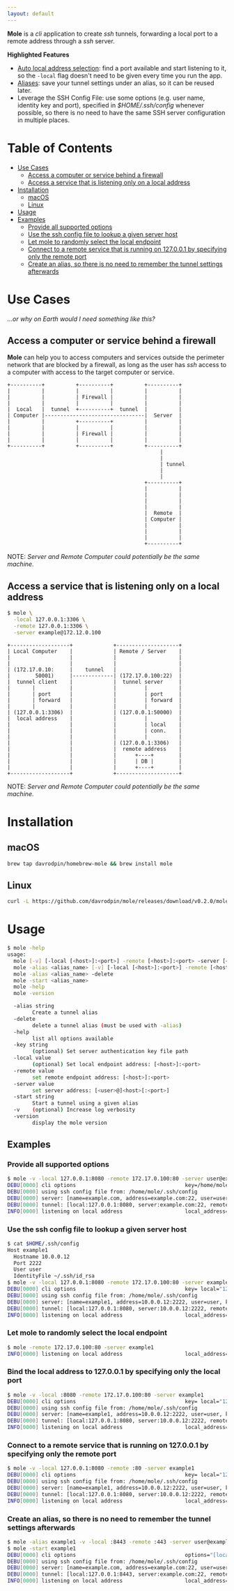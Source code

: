 ```yaml
---
layout: default
---
```


**Mole** is a _cli_ application to create _ssh_ tunnels, forwarding a local port to a remote address through a _ssh_ server.


**Highlighted Features**

  * [Auto local address selection](#let-mole-to-randomly-select-the-local-endpoint): find a port available and start listening to it, so the `-local` flag doesn't need to be given every time you run the app.
  * [Aliases](#create-an-alias-so-there-is-no-need-to-remember-the-tunnel-settings-afterwards): save your tunnel settings under an alias, so it can be reused later.
  * Leverage the SSH Config File: use some options (e.g. user name, identity key and port), specified in *$HOME/.ssh/config* whenever possible, so there is no need to have the same SSH server configuration in multiple places.

# Table of Contents

* [Use Cases](#use-cases)
  * [Access a computer or service behind a firewall](#access-a-computer-or-service-behind-a-firewall)
  * [Access a service that is listening only on a local address](#access-a-service-that-is-listening-only-on-a-local-address)
* [Installation](#installation)
  * [macOS](#macOS)
  * [Linux](#linux)
* [Usage](#usage)
* [Examples](#examples)
  * [Provide all supported options](#provide-all-supported-options)
  * [Use the ssh config file to lookup a given server host](#use-the-ssh-config-file-to-lookup-a-given-server-host)
  * [Let mole to randomly select the local endpoint](#let-mole-to-randomly-select-the-local-endpoint)
  * [Connect to a remote service that is running on 127.0.0.1 by specifying only the remote port](#connect-to-a-remote-service-that-is-running-on-127001-by-specifying-only-the-remote-port)
  * [Create an alias, so there is no need to remember the tunnel settings afterwards](#create-an-alias-so-there-is-no-need-to-remember-the-tunnel-settings-afterwards)

# Use Cases

_...or why on Earth would I need something like this?_

## Access a computer or service behind a firewall

**Mole** can help you to access computers and services outside the perimeter network that are blocked by a firewall, as long as the user has _ssh_ access to a computer with access to the target computer or service.

```ascii
+----------+          +----------+          +----------+
|          |          |          |          |          |
|          |          | Firewall |          |          |
|          |          |          |          |          |
|  Local   |  tunnel  +----------+  tunnel  |          |
| Computer |--------------------------------|  Server  |
|          |          +----------+          |          |
|          |          |          |          |          |
|          |          | Firewall |          |          |
|          |          |          |          |          |
+----------+          +----------+          +----------+
                                                 |
                                                 |
                                                 | tunnel
                                                 |
                                                 |
                                            +----------+
                                            |          |
                                            |          |
                                            |          |
                                            |          |
                                            |  Remote  |
                                            | Computer |
                                            |          |
                                            |          |
                                            |          |
                                            +----------+
```

NOTE: _Server and Remote Computer could potentially be the same machine._

## Access a service that is listening only on a local address

```sh
$ mole \
  -local 127.0.0.1:3306 \
  -remote 127.0.0.1:3306 \
  -server example@172.12.0.100
```

```ascii
+-------------------+             +--------------------+
| Local Computer    |             | Remote / Server    |
|                   |             |                    |
|                   |             |                    |
| (172.17.0.10:     |    tunnel   |                    |
|        50001)     |-------------| (172.17.0.100:22)  |
|  tunnel client    |             |  tunnel server     |
|       |           |             |         |          |
|       | port      |             |         | port     |
|       | forward   |             |         | forward  |
|       |           |             |         |          |
| (127.0.0.1:3306)  |             | (127.0.0.1:50000)  |
|  local address    |             |         |          |
|                   |             |         | local    |
|                   |             |         | conn.    |
|                   |             |         |          |
|                   |             | (127.0.0.1:3306)   |
|                   |             |  remote address    |
|                   |             |      +----+        |
|                   |             |      | DB |        |
|                   |             |      +----+        |
+-------------------+             +--------------------+
```

NOTE: _Server and Remote Computer could potentially be the same machine._

# Installation

## macOS

```sh
brew tap davrodpin/homebrew-mole && brew install mole
```

## Linux

```sh
curl -L https://github.com/davrodpin/mole/releases/download/v0.2.0/mole0.2.0.linux-amd64.tar.gz | tar xz -C /usr/local/bin
```

# Usage

```sh
$ mole -help
usage:
  mole [-v] [-local [<host>]:<port>] -remote [<host>]:<port> -server [<user>@]<host>[:<port>] [-key <key_path>]
  mole -alias <alias_name> [-v] [-local [<host>]:<port>] -remote [<host>]:<port> -server [<user>@]<host>[:<port>] [-key <key_path>]
  mole -alias <alias_name> -delete
  mole -start <alias_name>
  mole -help
  mole -version

  -alias string
        Create a tunnel alias
  -delete
        delete a tunnel alias (must be used with -alias)
  -help
        list all options available
  -key string
        (optional) Set server authentication key file path
  -local value
        (optional) Set local endpoint address: [<host>]:<port>
  -remote value
        set remote endpoint address: [<host>]:<port>
  -server value
        set server address: [<user>@]<host>[:<port>]
  -start string
        Start a tunnel using a given alias
  -v    (optional) Increase log verbosity
  -version
        display the mole version
```  

## Examples

### Provide all supported options

```sh
$ mole -v -local 127.0.0.1:8080 -remote 172.17.0.100:80 -server user@example.com:22 -key ~/.ssh/id_rsa
DEBU[0000] cli options                                   key=/home/mole/.ssh/id_rsa local="127.0.0.1:8080" remote="172.17.0.100:80" server="user@example.com:22" v=true
DEBU[0000] using ssh config file from: /home/mole/.ssh/config
DEBU[0000] server: [name=example.com, address=example.com:22, user=user, key=/home/mole/.ssh/id_rsa]
DEBU[0000] tunnel: [local:127.0.0.1:8080, server:example.com:22, remote:172.17.0.100:80]
INFO[0000] listening on local address                    local_address="127.0.0.1:8080"
```

### Use the ssh config file to lookup a given server host

```sh
$ cat $HOME/.ssh/config
Host example1
  Hostname 10.0.0.12
  Port 2222
  User user
  IdentityFile ~/.ssh/id_rsa
$ mole -v -local 127.0.0.1:8080 -remote 172.17.0.100:80 -server example1
DEBU[0000] cli options                                   key= local="127.0.0.1:8080" remote="172.17.0.100:80" server=example1 v=true
DEBU[0000] using ssh config file from: /home/mole/.ssh/config
DEBU[0000] server: [name=example1, address=10.0.0.12:2222, user=user, key=/home/mole/.ssh/id_rsa]
DEBU[0000] tunnel: [local:127.0.0.1:8080, server:10.0.0.12:2222, remote:172.17.0.100:80]
INFO[0000] listening on local address                    local_address="127.0.0.1:8080"
```

### Let mole to randomly select the local endpoint

```sh
$ mole -remote 172.17.0.100:80 -server example1
INFO[0000] listening on local address                    local_address="127.0.0.1:61305"
```
### Bind the local address to 127.0.0.1 by specifying only the local port

```sh
$ mole -v -local :8080 -remote 172.17.0.100:80 -server example1
DEBU[0000] cli options                                   key= local="127.0.0.1:8080" remote="172.17.0.100:80" server=example1 v=true
DEBU[0000] using ssh config file from: /home/mole/.ssh/config
DEBU[0000] server: [name=example1, address=10.0.0.12:2222, user=user, key=/home/mole/.ssh/id_rsa]
DEBU[0000] tunnel: [local:127.0.0.1:8080, server:10.0.0.12:2222, remote:172.17.0.100:80]
INFO[0000] listening on local address                    local_address="127.0.0.1:8080"
```

### Connect to a remote service that is running on 127.0.0.1 by specifying only the remote port

```sh
$ mole -v -local 127.0.0.1:8080 -remote :80 -server example1
DEBU[0000] cli options                                   key= local="127.0.0.1:8080" remote="127.0.0.1:80" server=example1 v=true
DEBU[0000] using ssh config file from: /home/mole/.ssh/config
DEBU[0000] server: [name=example1, address=10.0.0.12:2222, user=user, key=/home/mole/.ssh/id_rsa]
DEBU[0000] tunnel: [local:127.0.0.1:8080, server:10.0.0.12:2222, remote:127.0.0.1:80]
INFO[0000] listening on local address                    local_address="127.0.0.1:8080"
```

### Create an alias, so there is no need to remember the tunnel settings afterwards

```sh
$ mole -alias example1 -v -local :8443 -remote :443 -server user@example.com
$ mole -start example1
DEBU[0000] cli options                                   options="[local=:8443, remote=:443, server=user@example.com, key=, verbose=true, help=false, version=false]"
DEBU[0000] using ssh config file from: /home/mole/.ssh/config
DEBU[0000] server: [name=example.com, address=example.com:22, user=user, key=/home/mole/.ssh/id_rsa]
DEBU[0000] tunnel: [local:127.0.0.1:8443, server:example.com:22, remote:127.0.0.1:443]
INFO[0000] listening on local address                    local_address="127.0.0.1:8443"
```
